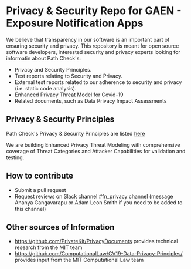 # Privacy & Security Repo for GAEN - Exposure Notification Apps 

We believe that transparency in our software is an important part of ensuring security and privacy. This repository is meant for open source software developers, interested security and privacy experts looking for informatin about Path Check's:

* Privacy and Security Principles.  
* Test reports relating to Security and Privacy.
* External test reports related to our adherence to security and privacy (i.e. static code analysis).
* Enhanced Privacy Threat Model for Covid-19
* Related documents, such as Data Privacy Impact Assessments

## Privacy & Security Principles

Path Check's Privacy & Security Principles are listed [here](https://github.com/Path-Check/privacy-security-GAEN/blob/master/principles/1_Privacy.md)

We are building Enhanced Privacy Threat Modeling with comprehensive coverage of Threat Categories and Attacker Capabilities for validation and testing. 

## How to contribute
* Submit a pull request
* Request reviews on Slack channel #fn_privacy channel (message Ananya Gangavarapu or Adam Leon Smith if you need to be added to this channel)

## Other sources of Information

* https://github.com/PrivateKit/PrivacyDocuments provides technical research from the MIT team
* https://github.com/ComputationalLaw/CV19-Data-Privacy-Principles/ provides input from the MIT Computational Law team
